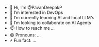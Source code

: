 - 👋 Hi, I’m @PavanDeepakP
- 👀 I’m interested in DevOps
- 🌱 I’m currently learning AI and local LLM's
- 💞️ I’m looking to collaborate on AI Agents
- 📫 How to reach me ...
- 😄 Pronouns: ...
- ⚡ Fun fact: ...

<!---
PavanDeepakP/PavanDeepakP is a ✨ special ✨ repository because its `README.md` (this file) appears on your GitHub profile.
You can click the Preview link to take a look at your changes.
--->
